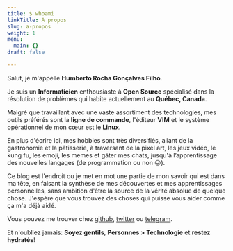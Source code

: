 ```yaml
---
title: $ whoami
linkTitle: À propos
slug: a-propos
weight: 1
menu:
  main: {}
draft: false

---
```

Salut, je m'appelle **Humberto Rocha Gonçalves Filho**.

Je suis un **Informaticien** enthousiaste à **Open Source** spécialisé dans la résolution de problèmes qui habite actuellement au **Québec, Canada**.

Malgré que travaillant avec une vaste assortiment des technologies, mes outils préférés sont la **ligne de commande**, l'éditeur **VIM** et le système opérationnel de mon cœur est le **Linux**.

En plus d'écrire ici, mes hobbies sont très diversifiés, allant de la gastronomie et la pâtisserie, à traversant de la pixel art, les jeux vidéo, le kung fu, les emoji, les memes et gâter mes chats, jusqu'à l’apprentissage des nouvelles langages (de programmation ou non 😜).

Ce blog est l'endroit ou je met en mot une partie de mon savoir qui est dans ma tête, en faisant la synthèse de mes découvertes et mes apprentissages personnelles, sans ambition d'être la source de la vérité absolue de quelque chose. J'espère que vous trouvez des choses qui puisse vous aider comme ça m'a déjà aidé.

Vous pouvez me trouver chez [github](https://github.com/humrochagf), [twitter](https://twitter.com/humrochagf) ou [telegram](https://t.me/humrochagf).

Et n'oubliez jamais: **Soyez gentils**, **Personnes > Technologie** et **restez hydratés**!
